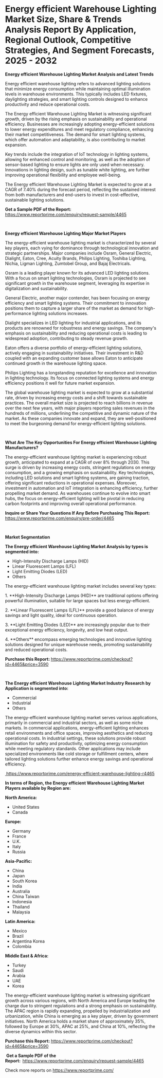 <p><h1>Energy efficient Warehouse Lighting Market Size, Share & Trends Analysis Report By Application, Regional Outlook, Competitive Strategies, And Segment Forecasts, 2025 - 2032</h1></p><p><strong>Energy efficient Warehouse Lighting Market Analysis and Latest Trends</strong></p>
<p><p>Energy efficient warehouse lighting refers to advanced lighting solutions that minimize energy consumption while maintaining optimal illumination levels in warehouse environments. This typically includes LED fixtures, daylighting strategies, and smart lighting controls designed to enhance productivity and reduce operational costs. </p><p>The Energy efficient Warehouse Lighting Market is witnessing significant growth, driven by the rising emphasis on sustainability and operational efficiency. Businesses are increasingly adopting energy-efficient solutions to lower energy expenditures and meet regulatory compliance, enhancing their market competitiveness. The demand for smart lighting systems, which offer automation and adaptability, is also contributing to market expansion. </p><p>Key trends include the integration of IoT technology in lighting systems, allowing for enhanced control and monitoring, as well as the adoption of sensor-based lighting to ensure lights are only used when necessary. Innovations in lighting design, such as tunable white lighting, are further improving operational flexibility and employee well-being. </p><p>The Energy efficient Warehouse Lighting Market is expected to grow at a CAGR of 7.40% during the forecast period, reflecting the sustained interest from both manufacturers and end-users to invest in cost-effective, sustainable lighting solutions.</p></p>
<p><strong>Get a Sample PDF of the Report:&nbsp;</strong> <a href="https://www.reportprime.com/enquiry/request-sample/4465?utm_campaign=3060&utm_medium=2&utm_source=Github&utm_content=ia&utm_term=19032025&utm_id=energy-efficient-warehouse-lighting">https://www.reportprime.com/enquiry/request-sample/4465</a></p>
<p>&nbsp;</p>
<p><strong>Energy efficient Warehouse Lighting Major Market Players</strong></p>
<p><p>The energy-efficient warehouse lighting market is characterized by several key players, each vying for dominance through technological innovation and strategic partnerships. Major companies include Osram, General Electric, Dialight, Eaton, Cree, Acuity Brands, Philips Lighting, Toshiba Lighting, Nichia, Ligman Lighting, Zumtobel Group, and Bajaj Electricals.</p><p>Osram is a leading player known for its advanced LED lighting solutions. With a focus on smart lighting technologies, Osram is projected to see significant growth in the warehouse segment, leveraging its expertise in digitalization and sustainability.</p><p>General Electric, another major contender, has been focusing on energy efficiency and smart lighting systems. Their commitment to innovation positions them to capture a larger share of the market as demand for high-performance lighting solutions increases.</p><p>Dialight specializes in LED lighting for industrial applications, and its products are renowned for robustness and energy savings. The company's emphasis on sustainability and reducing operational costs is leading to widespread adoption, contributing to steady revenue growth.</p><p>Eaton offers a diverse portfolio of energy-efficient lighting solutions, actively engaging in sustainability initiatives. Their investment in R&D coupled with an expanding customer base allows Eaton to anticipate continued growth in the warehouse lighting space.</p><p>Philips Lighting has a longstanding reputation for excellence and innovation in lighting technology. Its focus on connected lighting systems and energy efficiency positions it well for future market expansion.</p><p>The global warehouse lighting market is expected to grow at a substantial rate, driven by increasing energy costs and a shift towards sustainable practices. The overall market size is projected to reach billions in revenue over the next few years, with major players reporting sales revenues in the hundreds of millions, underlining the competitive and dynamic nature of the market. As these companies innovate and expand, they are well-positioned to meet the burgeoning demand for energy-efficient lighting solutions.</p></p>
<p>&nbsp;</p>
<p><strong>What Are The Key Opportunities For Energy efficient Warehouse Lighting Manufacturers?</strong></p>
<p><p>The energy-efficient warehouse lighting market is experiencing robust growth, anticipated to expand at a CAGR of over 8% through 2030. This surge is driven by increasing energy costs, stringent regulations on energy consumption, and a growing emphasis on sustainability. Key technologies, including LED solutions and smart lighting systems, are gaining traction, offering significant reductions in operational expenses. Moreover, investment in automation and IoT integration is enhancing efficiency, further propelling market demand. As warehouses continue to evolve into smart hubs, the focus on energy-efficient lighting will be pivotal in reducing carbon footprints and improving overall operational performance.</p></p>
<p><strong>Inquire or Share Your Questions If Any Before Purchasing This Report:</strong> <a href="https://www.reportprime.com/enquiry/pre-order/4465?utm_campaign=3060&utm_medium=2&utm_source=Github&utm_content=ia&utm_term=19032025&utm_id=energy-efficient-warehouse-lighting">https://www.reportprime.com/enquiry/pre-order/4465</a></p>
<p>&nbsp;</p>
<p><strong>Market Segmentation</strong></p>
<p><strong>The Energy efficient Warehouse Lighting Market Analysis by types is segmented into:</strong></p>
<p><ul><li>High-Intensity Discharge Lamps (HID)</li><li>Linear Fluorescent Lamps (LFL)</li><li>Light Emitting Diodes (LED)</li><li>Others</li></ul></p>
<p><p>The energy-efficient warehouse lighting market includes several key types: </p><p>1. **High-Intensity Discharge Lamps (HID)** are traditional options offering powerful illumination, suitable for large spaces but less energy-efficient.  </p><p>2. **Linear Fluorescent Lamps (LFL)** provide a good balance of energy savings and light quality, ideal for continuous operation.  </p><p>3. **Light Emitting Diodes (LED)** are increasingly popular due to their exceptional energy efficiency, longevity, and low heat output.  </p><p>4. **Others** encompass emerging technologies and innovative lighting solutions designed for unique warehouse needs, promoting sustainability and reduced operational costs.</p></p>
<p><strong>Purchase this Report:&nbsp;</strong><a href="https://www.reportprime.com/checkout?id=4465&price=3590&utm_campaign=3060&utm_medium=2&utm_source=Github&utm_content=ia&utm_term=19032025&utm_id=energy-efficient-warehouse-lighting">https://www.reportprime.com/checkout?id=4465&price=3590</a></p>
<p>&nbsp;</p>
<p><strong>The Energy efficient Warehouse Lighting Market Industry Research by Application is segmented into:</strong></p>
<p><ul><li>Commercial</li><li>Industrial</li><li>Others</li></ul></p>
<p><p>The energy-efficient warehouse lighting market serves various applications, primarily in commercial and industrial sectors, as well as some niche markets. In commercial applications, energy-efficient lighting enhances retail environments and office spaces, improving aesthetics and reducing operational costs. In industrial settings, these solutions provide robust illumination for safety and productivity, optimizing energy consumption while meeting regulatory standards. Other applications may include specialized environments like cold storage or fulfillment centers, where tailored lighting solutions further enhance energy savings and operational efficiency.</p></p>
<p><a href="https://www.reportprime.com/energy-efficient-warehouse-lighting-r4465?utm_campaign=3060&utm_medium=2&utm_source=Github&utm_content=ia&utm_term=19032025&utm_id=energy-efficient-warehouse-lighting">&nbsp;https://www.reportprime.com/energy-efficient-warehouse-lighting-r4465</a></p>
<p><strong>In terms of Region, the Energy efficient Warehouse Lighting Market Players available by Region are:</strong></p>
<p>
    <p> <strong> North America: </strong>
        <ul>
            <li>United States</li>
            <li>Canada</li>
        </ul>
        </p> 
    <p> <strong> Europe: </strong>
        <ul>
            <li>Germany</li>
            <li>France</li>
            <li>U.K.</li>
            <li>Italy</li>
            <li>Russia</li>
        </ul>
        </p> 
    <p> <strong> Asia-Pacific: </strong>
        <ul>
            <li>China</li>
            <li>Japan</li>
            <li>South Korea</li>
            <li>India</li>
            <li>Australia</li>
            <li>China Taiwan</li>
            <li>Indonesia</li>
            <li>Thailand</li>
            <li>Malaysia</li>
        </ul>
        </p> 
    <p> <strong> Latin America: </strong>
        <ul>
            <li>Mexico</li>
            <li>Brazil</li>
            <li>Argentina Korea</li>
            <li>Colombia</li>
        </ul>
        </p> 
    <p> <strong> Middle East & Africa: </strong>
        <ul>
            <li>Turkey</li>
            <li>Saudi</li>
            <li>Arabia</li>
            <li>UAE</li>
            <li>Korea</li>
        </ul>
    </p>
    </p>
<p><p>The energy-efficient warehouse lighting market is witnessing significant growth across various regions, with North America and Europe leading the charge due to stringent regulations and a strong emphasis on sustainability. The APAC region is rapidly expanding, propelled by industrialization and urbanization, while China is emerging as a key player, driven by government initiatives. North America holds a market share of approximately 35%, followed by Europe at 30%, APAC at 25%, and China at 10%, reflecting the diverse dynamics within this sector.</p></p>
<p><strong>Purchase this Report: </strong><a href="https://www.reportprime.com/checkout?id=4465&price=3590&utm_campaign=3060&utm_medium=2&utm_source=Github&utm_content=ia&utm_term=19032025&utm_id=energy-efficient-warehouse-lighting">https://www.reportprime.com/checkout?id=4465&price=3590</a></p>
<p>&nbsp;<strong>Get a Sample PDF of the Report:&nbsp;&nbsp;</strong><a href="https://www.reportprime.com/enquiry/request-sample/4465?utm_campaign=3060&utm_medium=2&utm_source=Github&utm_content=ia&utm_term=19032025&utm_id=energy-efficient-warehouse-lighting">https://www.reportprime.com/enquiry/request-sample/4465</a></p>
<p><strong></strong></p>
<p>Check more reports on <a href="https://www.reportprime.com/?utm_campaign=3060&utm_medium=2&utm_source=Github&utm_content=ia&utm_term=19032025&utm_id=energy-efficient-warehouse-lighting">https://www.reportprime.com/</a></p>